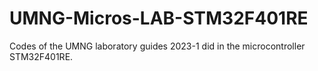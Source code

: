 # UMNG-Micros-LAB-STM32F401RE
Codes of the UMNG laboratory guides 2023-1 did in the microcontroller STM32F401RE.
